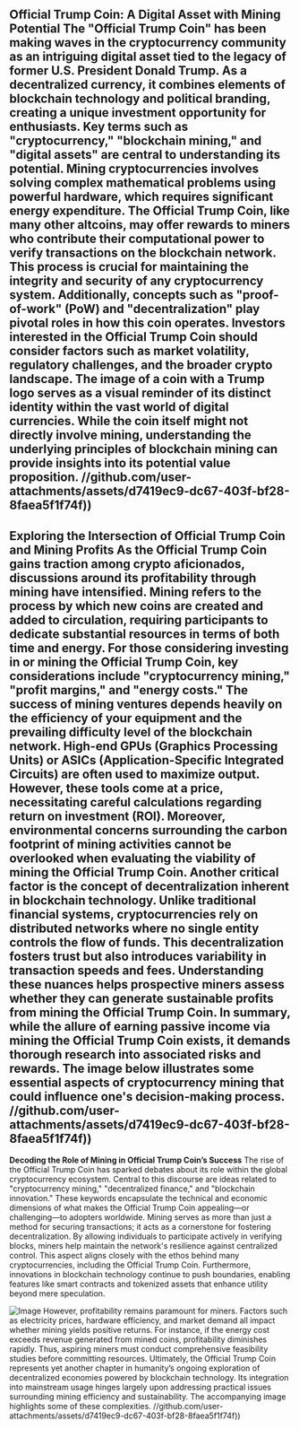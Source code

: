 **Official Trump Coin: A Digital Asset with Mining Potential**
The "Official Trump Coin" has been making waves in the cryptocurrency community as an intriguing digital asset tied to the legacy of former U.S. President Donald Trump. As a decentralized currency, it combines elements of blockchain technology and political branding, creating a unique investment opportunity for enthusiasts. Key terms such as "cryptocurrency," "blockchain mining," and "digital assets" are central to understanding its potential. 
Mining cryptocurrencies involves solving complex mathematical problems using powerful hardware, which requires significant energy expenditure. The Official Trump Coin, like many other altcoins, may offer rewards to miners who contribute their computational power to verify transactions on the blockchain network. This process is crucial for maintaining the integrity and security of any cryptocurrency system. Additionally, concepts such as "proof-of-work" (PoW) and "decentralization" play pivotal roles in how this coin operates.
Investors interested in the Official Trump Coin should consider factors such as market volatility, regulatory challenges, and the broader crypto landscape. The image of a coin with a Trump logo serves as a visual reminder of its distinct identity within the vast world of digital currencies. While the coin itself might not directly involve mining, understanding the underlying principles of blockchain mining can provide insights into its potential value proposition. 
 //github.com/user-attachments/assets/d7419ec9-dc67-403f-bf28-8faea5f1f74f))
---
**Exploring the Intersection of Official Trump Coin and Mining Profits**
As the Official Trump Coin gains traction among crypto aficionados, discussions around its profitability through mining have intensified. Mining refers to the process by which new coins are created and added to circulation, requiring participants to dedicate substantial resources in terms of both time and energy. For those considering investing in or mining the Official Trump Coin, key considerations include "cryptocurrency mining," "profit margins," and "energy costs."
The success of mining ventures depends heavily on the efficiency of your equipment and the prevailing difficulty level of the blockchain network. High-end GPUs (Graphics Processing Units) or ASICs (Application-Specific Integrated Circuits) are often used to maximize output. However, these tools come at a price, necessitating careful calculations regarding return on investment (ROI). Moreover, environmental concerns surrounding the carbon footprint of mining activities cannot be overlooked when evaluating the viability of mining the Official Trump Coin.
Another critical factor is the concept of decentralization inherent in blockchain technology. Unlike traditional financial systems, cryptocurrencies rely on distributed networks where no single entity controls the flow of funds. This decentralization fosters trust but also introduces variability in transaction speeds and fees. Understanding these nuances helps prospective miners assess whether they can generate sustainable profits from mining the Official Trump Coin.
In summary, while the allure of earning passive income via mining the Official Trump Coin exists, it demands thorough research into associated risks and rewards. The image below illustrates some essential aspects of cryptocurrency mining that could influence one's decision-making process.
 //github.com/user-attachments/assets/d7419ec9-dc67-403f-bf28-8faea5f1f74f))
---
**Decoding the Role of Mining in Official Trump Coin’s Success**
The rise of the Official Trump Coin has sparked debates about its role within the global cryptocurrency ecosystem. Central to this discourse are ideas related to "cryptocurrency mining," "decentralized finance," and "blockchain innovation." These keywords encapsulate the technical and economic dimensions of what makes the Official Trump Coin appealing—or challenging—to adopters worldwide.
Mining serves as more than just a method for securing transactions; it acts as a cornerstone for fostering decentralization. By allowing individuals to participate actively in verifying blocks, miners help maintain the network's resilience against centralized control. This aspect aligns closely with the ethos behind many cryptocurrencies, including the Official Trump Coin. Furthermore, innovations in blockchain technology continue to push boundaries, enabling features like smart contracts and tokenized assets that enhance utility beyond mere speculation.

![Image](https://github.com/user-attachments/assets/d7419ec9-dc67-403f-bf28-8faea5f1f74f)
However, profitability remains paramount for miners. Factors such as electricity prices, hardware efficiency, and market demand all impact whether mining yields positive returns. For instance, if the energy cost exceeds revenue generated from mined coins, profitability diminishes rapidly. Thus, aspiring miners must conduct comprehensive feasibility studies before committing resources.
Ultimately, the Official Trump Coin represents yet another chapter in humanity’s ongoing exploration of decentralized economies powered by blockchain technology. Its integration into mainstream usage hinges largely upon addressing practical issues surrounding mining efficiency and sustainability. The accompanying image highlights some of these complexities.
 //github.com/user-attachments/assets/d7419ec9-dc67-403f-bf28-8faea5f1f74f))
